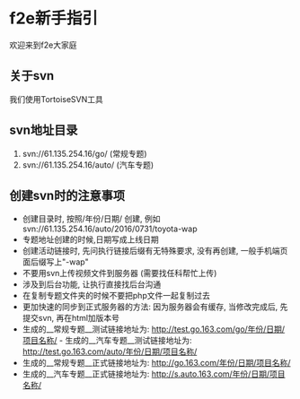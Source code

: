 # f2e新手指引
欢迎来到f2e大家庭
## 关于svn 
我们使用TortoiseSVN工具 
## svn地址目录 

1. svn://61.135.254.16/go/ (常规专题) 
2. svn://61.135.254.16/auto/ (汽车专题) 

## 创建svn时的注意事项 
- 创建目录时, 按照/年份/日期/ 创建, 例如svn://61.135.254.16/auto/2016/0731/toyota-wap  
- 专题地址创建的时候,日期写成上线日期 
- 创建活动链接时, 先问执行链接后缀有无特殊要求, 没有再创建, 一般手机端页面后缀写上"-wap" 
- 不要用svn上传视频文件到服务器 (需要找任科帮忙上传) 
- 涉及到后台功能, 让执行直接找后台沟通 
- 在复制专题文件夹的时候不要把php文件一起复制过去 
- 更加快速的同步到正式服务器的方法: 因为服务器会有缓存, 当修改完成后, 先提交svn, 再在html加版本号 
- 生成的__常规专题__测试链接地址为: http://test.go.163.com/go/年份/日期/项目名称/
- 生成的__汽车专题__测试链接地址为: http://test.go.163.com/auto/年份/日期/项目名称/
- 生成的__常规专题__正式链接地址为: http://go.163.com/年份/日期/项目名称/ 
- 生成的__汽车专题__正式链接地址为: http://s.auto.163.com/年份/日期/项目名称/ 
